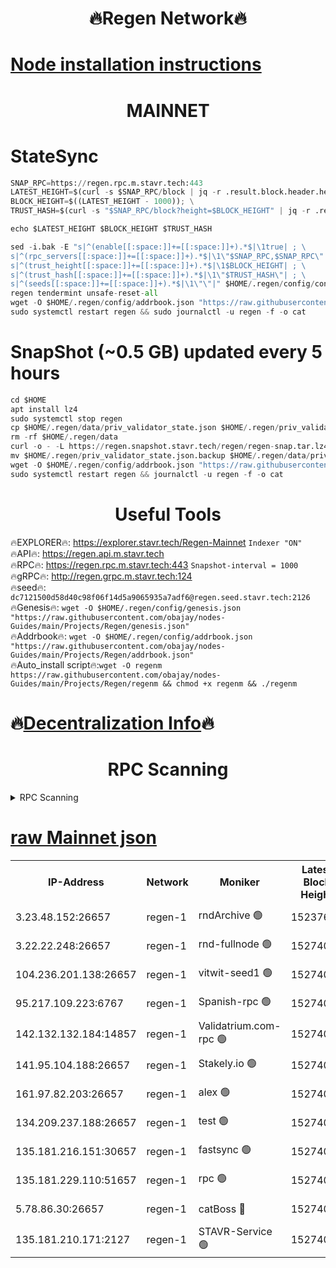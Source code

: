 <h1 align="center"> 🔥Regen Network🔥</h1>

[Node installation instructions](https://github.com/obajay/nodes-Guides/tree/main/Projects/Regen)
=
<h1 align="center"> MAINNET</h1>

# StateSync
```python
SNAP_RPC=https://regen.rpc.m.stavr.tech:443
LATEST_HEIGHT=$(curl -s $SNAP_RPC/block | jq -r .result.block.header.height); \
BLOCK_HEIGHT=$((LATEST_HEIGHT - 1000)); \
TRUST_HASH=$(curl -s "$SNAP_RPC/block?height=$BLOCK_HEIGHT" | jq -r .result.block_id.hash)

echo $LATEST_HEIGHT $BLOCK_HEIGHT $TRUST_HASH

sed -i.bak -E "s|^(enable[[:space:]]+=[[:space:]]+).*$|\1true| ; \
s|^(rpc_servers[[:space:]]+=[[:space:]]+).*$|\1\"$SNAP_RPC,$SNAP_RPC\"| ; \
s|^(trust_height[[:space:]]+=[[:space:]]+).*$|\1$BLOCK_HEIGHT| ; \
s|^(trust_hash[[:space:]]+=[[:space:]]+).*$|\1\"$TRUST_HASH\"| ; \
s|^(seeds[[:space:]]+=[[:space:]]+).*$|\1\"\"|" $HOME/.regen/config/config.toml
regen tendermint unsafe-reset-all
wget -O $HOME/.regen/config/addrbook.json "https://raw.githubusercontent.com/obajay/nodes-Guides/main/Projects/Regen/addrbook.json"
sudo systemctl restart regen && sudo journalctl -u regen -f -o cat
```
# SnapShot (~0.5 GB) updated every 5 hours
```python
cd $HOME
apt install lz4
sudo systemctl stop regen
cp $HOME/.regen/data/priv_validator_state.json $HOME/.regen/priv_validator_state.json.backup
rm -rf $HOME/.regen/data
curl -o - -L https://regen.snapshot.stavr.tech/regen/regen-snap.tar.lz4 | lz4 -c -d - | tar -x -C $HOME/.regen --strip-components 2
mv $HOME/.regen/priv_validator_state.json.backup $HOME/.regen/data/priv_validator_state.json
wget -O $HOME/.regen/config/addrbook.json "https://raw.githubusercontent.com/obajay/nodes-Guides/main/Projects/Regen/addrbook.json"
sudo systemctl restart regen && journalctl -u regen -f -o cat
```

 <h1 align="center"> Useful Tools</h1>

🔥EXPLORER🔥:     https://explorer.stavr.tech/Regen-Mainnet        `Indexer "ON"` \
🔥API🔥:          https://regen.api.m.stavr.tech \
🔥RPC🔥:          https://regen.rpc.m.stavr.tech:443              `Snapshot-interval = 1000` \
🔥gRPC🔥:         http://regen.grpc.m.stavr.tech:124 \
🔥seed🔥:      `dc7121500d58d40c98f06f14d5a9065935a7adf6@regen.seed.stavr.tech:2126` \
🔥Genesis🔥:   `wget -O $HOME/.regen/config/genesis.json "https://raw.githubusercontent.com/obajay/nodes-Guides/main/Projects/Regen/genesis.json"` \
🔥Addrbook🔥:  `wget -O $HOME/.regen/config/addrbook.json "https://raw.githubusercontent.com/obajay/nodes-Guides/main/Projects/Regen/addrbook.json"` \
🔥Auto_install script🔥:`wget -O regenm https://raw.githubusercontent.com/obajay/nodes-Guides/main/Projects/Regen/regenm && chmod +x regenm && ./regenm`

🔥[Decentralization Info](https://github.com/obajay/StateSync-snapshots/tree/main/Projects/Regen/Decentralization)🔥
=
<h1 align="center"> RPC Scanning</h1>

<details>
<summary>RPC Scanning</summary>

<h2 align="center"> We scan nodes in real time every 4 hours. And we provide the final result of RPC endpoints.
We cannot influence the operation of these nodes in any way. </h2>


```python
If Voting Power is higher than 0 --> then the Node is a validator of the network and may be subject to attack and be a potential threat to the chain.
```
```python
We marked such validators with a red symbol
```

</details>

[raw Mainnet json](https://rpc-check.regenm.stavr.tech/regenm/rpc-regenm-result.json)
=


<table><tr><th>IP-Address</th><th>Network</th><th>Moniker</th><th>Latest Block Height</th><th>Earliest Block Height</th><th>Catching Up</th><th>Tx Index</th><th>Voting Power</th><th>Scan Time</th></tr><tr><td>3.23.48.152:26657</td><td>regen-1</td><td>rndArchive 🟢</td><td>15237637</td><td>1</td><td>False</td><td>on</td><td>0</td><td>2024-03-25T02:42:28.684839277UTC</td></tr><tr><td>3.22.22.248:26657</td><td>regen-1</td><td>rnd-fullnode 🟢</td><td>15274046</td><td>4134001</td><td>False</td><td>on</td><td>0</td><td>2024-03-25T02:42:17.817956391UTC</td></tr><tr><td>104.236.201.138:26657</td><td>regen-1</td><td>vitwit-seed1 🟢</td><td>15274034</td><td>8943001</td><td>False</td><td>on</td><td>0</td><td>2024-03-25T02:41:05.481748609UTC</td></tr><tr><td>95.217.109.223:6767</td><td>regen-1</td><td>Spanish-rpc 🟢</td><td>15274058</td><td>10068001</td><td>False</td><td>on</td><td>0</td><td>2024-03-25T02:43:26.978300631UTC</td></tr><tr><td>142.132.132.184:14857</td><td>regen-1</td><td>Validatrium.com-rpc 🟢</td><td>15274059</td><td>11175001</td><td>False</td><td>on</td><td>0</td><td>2024-03-25T02:43:31.304846930UTC</td></tr><tr><td>141.95.104.188:26657</td><td>regen-1</td><td>Stakely.io 🟢</td><td>15274043</td><td>13442501</td><td>False</td><td>on</td><td>0</td><td>2024-03-25T02:41:58.609919444UTC</td></tr><tr><td>161.97.82.203:26657</td><td>regen-1</td><td>alex 🟢</td><td>15274054</td><td>13992001</td><td>False</td><td>on</td><td>0</td><td>2024-03-25T02:42:59.954150884UTC</td></tr><tr><td>134.209.237.188:26657</td><td>regen-1</td><td>test 🟢</td><td>15274065</td><td>13992001</td><td>False</td><td>on</td><td>0</td><td>2024-03-25T02:44:06.767454641UTC</td></tr><tr><td>135.181.216.151:30657</td><td>regen-1</td><td>fastsync 🟢</td><td>15274051</td><td>14457001</td><td>False</td><td>off</td><td>0</td><td>2024-03-25T02:42:46.870114688UTC</td></tr><tr><td>135.181.229.110:51657</td><td>regen-1</td><td>rpc 🟢</td><td>15274042</td><td>14844001</td><td>False</td><td>on</td><td>0</td><td>2024-03-25T02:41:50.192167955UTC</td></tr><tr><td>5.78.86.30:26657</td><td>regen-1</td><td>catBoss 🔴</td><td>15274069</td><td>15237401</td><td>False</td><td>on</td><td>9054080211</td><td>2024-03-25T02:44:30.913572636UTC</td></tr><tr><td>135.181.210.171:2127</td><td>regen-1</td><td>STAVR-Service 🟢</td><td>15274072</td><td>15273001</td><td>False</td><td>on</td><td>0</td><td>2024-03-25T02:44:45.484166013UTC</td></tr></table>
